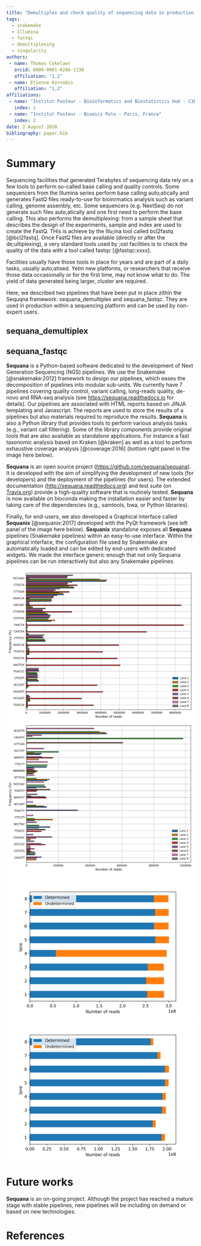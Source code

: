 ```yaml
---
title: "Demultiplex and check quality of sequencing data in production using Sequana NGS pipelines"
tags:
  - snakemake
  - Illumina
  - fastqc
  - demultiplexing
  - singularity
authors:
 - name: Thomas Cokelaer
   orcid: 0000-0001-6286-1138
   affiliation: "1,2"
 - name: Etienne Kornobis
   affiliation: "1,2"
affiliations:
 - name: "Institut Pasteur - Bioinformatics and Biostatistics Hub - C3BI, USR 3756 IP CNRS - Paris, France"
   index: 1
 - name: "Institut Pasteur - Biomics Pole - Paris, France"
   index: 2
date: 2 August 2020
bibliography: paper.bib
---
```


# Summary

Sequencing facilities that generated Terabytes of sequencing data rely on a few tools to perform so-called base calling and quality controls. Some sequencers from the Illumina series perform base calling auto;atically and generates FastQ files ready-to-use for bioinrmatics analysis such as variant calling, genome assembly, etc. Some sequencers (e.g. NextSeq) do not generate such files auto;atically and one first need to perform the base calling. This also performs the demultiplexing: from a sample sheet that describes the design of the experiments, sample and index are used to create the FastQ. THis is achieve by the Illu;ina tool called bcl2fastq [@bcl2fastq]. Once FastQ files are available (directly or after the de;ultiplexing), a very standard tools used by ;ost facilities is to check the quality of the data with a tool called fastqc [@fastqc:xxxx]. 

Facilities usually have those tools in place for years and are part of a daily tasks, usually auto;atised. Yetm new platforms, or researchers that receive those data occasionally or for the first time, may not know what to do. The yield of data generated being larger, cluster are required. 

Here, we described two pipelines that have been put in place zithin the Sequqna framework: sequana_demultiplex and sequana_fastqc. They are used in production within a sequencing platform and can be used by non-expert users. 

## sequana_demultiplex

## sequana_fastqc

**Sequana** is a Python-based software dedicated to the development of Next Generation Sequencing (NGS) pipelines.
We use the Snakemake [@snakemake:2012] framework to design our pipelines, which eases the decomposition of pipelines into modular sub-units. We currently have 7 pipelines covering quality control, variant calling, long-reads quality, de-novo and RNA-seq analysis (see https://sequana.readthedocs.io for details). Our pipelines are associated with HTML reports based on JINJA templating and Javascript. The reports are used to store the results of a pipelines but also materials required to reproduce the results. **Sequana** is also a Python library that provides tools to perform various analysis tasks (e.g., variant call filtering). Some of the library components provide original tools that are also available as standalone applications. For instance a fast taxonomic analysis based on Kraken [@kraken] as well as a tool to perform exhaustive coverage analysis [@coverage:2016] (bottom right panel in the image here below).

**Sequana** is an open source project (https://github.com/sequana/sequana). It is developed with the aim
of simplifying the development of new tools (for developers) and the deployment of the pipelines (for users).
The extended documentation (http://sequana.readthedocs.org) and test suite (on [Travis.org](http://travis-ci.org)) provide a high-quality
software that is routinely tested. **Sequana** is now available on bioconda making the installation easier and faster by taking care of the dependencies (e.g., samtools, bwa, or Python libraries).

Finally, for end-users, we also developed a Graphical interface called **Sequanix** [@sequanix:2017] developed with the PyQt framework (see left panel of the image here below). **Sequanix** standalone exposes all **Sequana** pipelines (Snakemake pipelines) within an easy-to-use interface. Within the graphical interface, the configuration file used by Snakemake are automatically loaded and can be edited by end-users with dedicated widgets. We made the interface generic enough that not only Sequana pipelines can be run interactively but also any Snakemake pipelines.



![](barcodes_hiseq_bad_lane.png)
![](barcodes_hiseq_good.png)
![](summary_hiseq_bad_lane.png)
![](summary_hiseq_good.png)


# Future works

**Sequana** is an on-going project. Although the project has reached a mature stage with stable pipelines, new pipelines will be including on demand or based on new technologies.

# References
